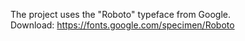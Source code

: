 The project uses the "Roboto" typeface from Google.<br>
Download: https://fonts.google.com/specimen/Roboto
